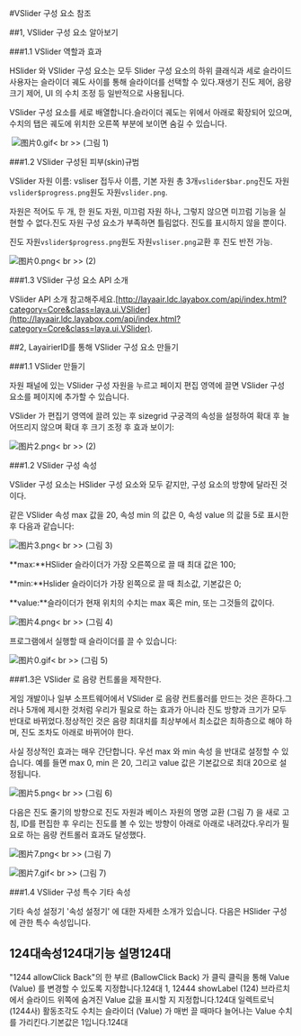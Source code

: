 #VSlider 구성 요소 참조



##1, VSlider 구성 요소 알아보기

###1.1 VSlider 역할과 효과

HSlider 와 VSlider 구성 요소는 모두 Slider 구성 요소의 하위 클래식과 세로 슬라이드사용자는 슬라이더 궤도 사이를 통해 슬라이더를 선택할 수 있다.재생기 진도 제어, 음량 크기 제어, UI 의 수치 조정 등 일반적으로 사용됩니다.

VSlider 구성 요소를 세로 배열합니다.슬라이더 궤도는 위에서 아래로 확장되어 있으며, 수치의 탭은 궤도에 위치한 오른쪽 부분에 보이면 숨길 수 있습니다.



​      ![图片0.gif](img/0.gif)< br >>
(그림 1)



###1.2 VSlider 구성된 피부(skin)규범

VSlider 자원 이름: vsliser 접두사 이름, 기본 자원 총 3개`vslider$bar.png`진도 자원`vslider$progress.png`원도 자원`vslider.png`.

자원은 적어도 두 개, 한 원도 자원, 미끄럼 자원 하나, 그렇지 않으면 미끄럼 기능을 실현할 수 없다.진도 자원 구성 요소가 부족하면 틀림없다. 진도를 표시하지 않을 뿐이다.

진도 자원`vslider$progress.png`원도 자원`vsliser.png`교환 후 진도 반전 가능.

![图片0.png](img/1.png)< br >>
(2)



###1.3 VSlider 구성 요소 API 소개

VSlider API 소개 참고해주세요.[http://layaair.ldc.layabox.com/api/index.html?category=Core&class=laya.ui.VSlider](http://layaair.ldc.layabox.com/api/index.html?category=Core&class=laya.ui.VSlider).



##2, LayairierID를 통해 VSlider 구성 요소 만들기

###1.1 VSlider 만들기

자원 패널에 있는 VSlider 구성 자원을 누르고 페이지 편집 영역에 끌면 VSlider 구성 요소를 페이지에 추가할 수 있습니다.

VSlider 가 편집기 영역에 끌려 있는 후 sizegrid 구궁격의 속성을 설정하여 확대 후 늘어뜨리지 않으며 확대 후 크기 조정 후 효과 보이기:

​![图片2.png](img/2.png)< br >>
(2)

###1.2 VSlider 구성 속성

VSlider 구성 요소는 HSlider 구성 요소와 모두 같지만, 구성 요소의 방향에 달라진 것이다.

같은 VSlider 속성 max 값을 20, 속성 min 의 값은 0, 속성 value 의 값을 5로 표시한 후 다음과 같습니다:

​![图片3.png](img/3.png)< br >>
(그림 3)

**max:**HSlider 슬라이더가 가장 오른쪽으로 끌 때 최대 값은 100;

**min:**Hslider 슬라이더가 가장 왼쪽으로 끌 때 최소값, 기본값은 0;

**value:**슬라이더가 현재 위치의 수치는 max 혹은 min, 또는 그것들의 값이다.

​![图片4.png](img/4.png)< br >>
(그림 4)

프로그램에서 실행할 때 슬라이더를 끌 수 있습니다:

​![图片0.gif](img/0.gif)< br >>
(그림 5)



###1.3은 VSlider 로 음량 컨트롤을 제작한다.

게임 개발이나 일부 소프트웨어에서 VSlider 로 음량 컨트롤러를 만드는 것은 흔하다.그러나 5개에 제시한 것처럼 우리가 필요로 하는 효과가 아니라 진도 방향과 크기가 모두 반대로 바뀌었다.정상적인 것은 음량 최대치를 최상부에서 최소값은 최하층으로 해야 하며, 진도 조차도 아래로 바뀌어야 한다.

사실 정상적인 효과는 매우 간단합니다. 우선 max 와 min 속성 을 반대로 설정할 수 있습니다. 예를 들면 max 0, min 은 20, 그리고 value 값은 기본값으로 최대 20으로 설정됩니다.

​![图片5.png](img/5.png)< br >>
(그림 6)

다음은 진도 줄기의 방향으로 진도 자원과 베이스 자원의 명명 교환 (그림 7) 을 새로 고침, ID를 편집한 후 우리는 진도를 볼 수 있는 방향이 아래로 아래로 내려갔다.우리가 필요로 하는 음량 컨트롤러 효과도 달성했다.

​![图片7.png](img/6.png)< br >>
(그림 7)

​![图片7.gif](img/7.gif)< br >>
(그림 7)



###1.4 VSlider 구성 특수 기타 속성

기타 속성 설정기 '속성 설정기' 에 대한 자세한 소개가 있습니다. 다음은 HSlider 구성에 관한 특수 속성입니다.

124대**속성**124대**기능 설명**124대
------------------------------------------------------------------------------------------------------------------------------------------------------------------------------------------------------------------------------
"1244 allowClick Back"의 한 부르 (BallowClick Back) 가 클릭 클릭을 통해 Value (Value) 를 변경할 수 있도록 지정합니다.124대
1, 12444 showLabel (124) 브라르치에서 슬라이드 위쪽에 숨겨진 Value 값을 표시할 지 지정합니다.124대
일렉트로닉 (1244사) 활동조각도 수치는 슬라이더 (Value) 가 매번 끌 때마다 늘어나는 Value 수치를 가리킨다.기본값은 1입니다.124대


 
